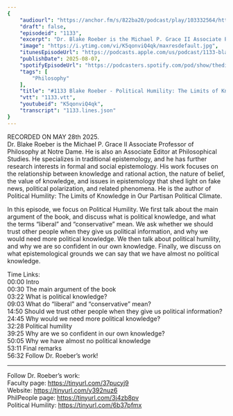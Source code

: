 ```yaml
---
{
	"audiourl": "https://anchor.fm/s/822ba20/podcast/play/103332564/https%3A%2F%2Fd3ctxlq1ktw2nl.cloudfront.net%2Fstaging%2F2025-4-28%2Fa629bdda-2a59-2af5-1f83-75fdc7267a85.m4a",
	"draft": false,
	"episodeid": "1133",
	"excerpt": "Dr. Blake Roeber is the Michael P. Grace II Associate Professor of Philosophy at Notre Dame. He is also an Associate Editor at Philosophical Studies. He specializes in traditional epistemology, and he has further research interests in formal and social epistemology. His work focuses on the relationship between knowledge and rational action, the nature of belief, the value of knowledge, and issues in epistemology that shed light on fake news, political polarization, and related phenomena. He is the author of Political Humility: The Limits of Knowledge in Our Partisan Political Climate.",
	"image": "https://i.ytimg.com/vi/K5qonviQ4qk/maxresdefault.jpg",
	"itunesEpisodeUrl": "https://podcasts.apple.com/us/podcast/1133-blake-roeber-political-humility-the-limits/id1451347236?i=1000721074016&uo=4",
	"publishDate": 2025-08-07,
	"spotifyEpisodeUrl": "https://podcasters.spotify.com/pod/show/thedissenter/episodes/1133-Blake-Roeber---Political-Humility-The-Limits-of-Knowledge-in-Our-Partisan-Political-Climate-e33fv8k",
	"tags": [
		"Philosophy"
	],
	"title": "#1133 Blake Roeber - Political Humility: The Limits of Knowledge in Our Partisan Political Climate",
	"vtt": "1133.vtt",
	"youtubeid": "K5qonviQ4qk",
	"transcript": "1133.lines.json"
}
---
```

RECORDED ON MAY 28th 2025.  
Dr. Blake Roeber is the Michael P. Grace II Associate Professor of Philosophy at Notre Dame. He is also an Associate Editor at Philosophical Studies. He specializes in traditional epistemology, and he has further research interests in formal and social epistemology. His work focuses on the relationship between knowledge and rational action, the nature of belief, the value of knowledge, and issues in epistemology that shed light on fake news, political polarization, and related phenomena. He is the author of Political Humility: The Limits of Knowledge in Our Partisan Political Climate.

In this episode, we focus on Political Humility. We first talk about the main argument of the book, and discuss what is political knowledge, and what the terms “liberal” and “conservative” mean. We ask whether we should trust other people when they give us political information, and why we would need more political knowledge. We then talk about political humility, and why we are so confident in our own knowledge. Finally, we discuss on what epistemological grounds we can say that we have almost no political knowledge.

Time Links:  
<time>00:00</time> Intro  
<time>00:30</time> The main argument of the book  
<time>03:22</time> What is political knowledge?  
<time>09:03</time> What do “liberal” and “conservative” mean?  
<time>14:50</time> Should we trust other people when they give us political information?  
<time>24:45</time> Why would we need more political knowledge?  
<time>32:28</time> Political humility  
<time>39:25</time> Why are we so confident in our own knowledge?  
<time>50:05</time> Why we have almost no political knowledge  
<time>53:11</time> Final remarks  
<time>56:32</time> Follow Dr. Roeber’s work!

---

Follow Dr. Roeber’s work:  
Faculty page: https://tinyurl.com/37pucyj9  
Website: https://tinyurl.com/y392nuz6  
PhilPeople page: https://tinyurl.com/3j4zb8pv  
Political Humility: https://tinyurl.com/6b37pfmx
